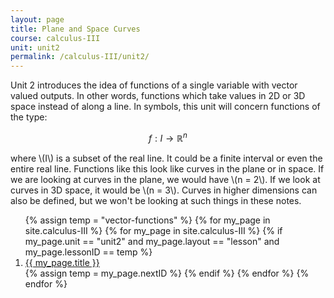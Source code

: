 ```yaml
---
layout: page
title: Plane and Space Curves 
course: calculus-III
unit: unit2
permalink: /calculus-III/unit2/
---
```


Unit 2 introduces the idea of functions of a single variable with vector valued outputs. In other words, functions which take values in 2D or 3D space instead of along a line. In symbols, this unit will concern functions of the type:

$$ f : I \to \mathbb{R}^n$$

where \\(I\\) is a subset of the real line. It could be a finite interval or even the entire real line. Functions like this look like curves in the plane or in space. If we are looking at curves in the plane, we would have \\(n = 2\\). If we look at curves in 3D space, it would be \\(n = 3\\). Curves in higher dimensions can also be defined, but we won't be looking at such things in these notes.

<ol>
{% assign temp = "vector-functions" %}
{% for my_page in site.calculus-III %}
{% for my_page in site.calculus-III %}
{% if my_page.unit == "unit2" and my_page.layout == "lesson" and my_page.lessonID == temp %}
<li> <a class="page-link" href="{{ my_page.url | prepend: site.baseurl }}">{{ my_page.title }}</a> </li>
{% assign temp = my_page.nextID %}
{% endif %}
{% endfor %}
{% endfor %}
</ol>
